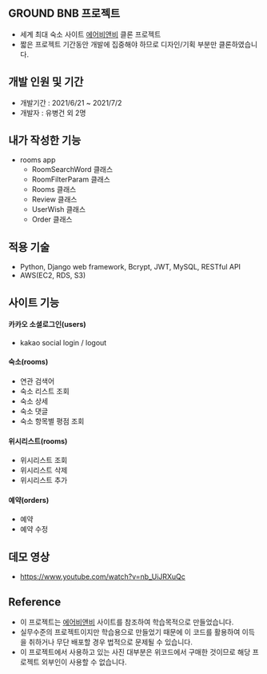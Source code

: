 ## GROUND BNB 프로젝트
- 세계 최대 숙소 사이트 [에어비앤비](https://www.airbnb.co.kr/) 클론 프로젝트
- 짧은 프로젝트 기간동안 개발에 집중해야 하므로 디자인/기획 부분만 클론하였습니다.

## 개발 인원 및 기간
- 개발기간 : 2021/6/21 ~ 2021/7/2
- 개발자 : 유병건 외 2명

## 내가 작성한 기능
- rooms app
  - RoomSearchWord 클래스
  - RoomFilterParam 클래스
  - Rooms 클래스
  - Review 클래스
  - UserWish 클래스
  - Order 클래스

## 적용 기술
 - Python, Django web framework, Bcrypt, JWT, MySQL, RESTful API
 - AWS(EC2, RDS, S3)

## 사이트 기능
#### 카카오 소셜로그인(users)
 - kakao social login / logout

#### 숙소(rooms)
 - 연관 검색어
 - 숙소 리스트 조회
 - 숙소 상세
 - 숙소 댓글
 - 숙소 항목별 평점 조회
 
#### 위시리스트(rooms)
 - 위시리스트 조회
 - 위시리스트 삭제
 - 위시리스트 추가

#### 예약(orders)
 - 예약
 - 예약 수정

## 데모 영상
 - https://www.youtube.com/watch?v=nb_UiJRXuQc

## Reference
- 이 프로젝트는 [에어비앤비](https://www.airbnb.co.kr/) 사이트를 참조하여 학습목적으로 만들었습니다.
- 실무수준의 프로젝트이지만 학습용으로 만들었기 때문에 이 코드를 활용하여 이득을 취하거나 무단 배포할 경우 법적으로 문제될 수 있습니다.
- 이 프로젝트에서 사용하고 있는 사진 대부분은 위코드에서 구매한 것이므로 해당 프로젝트 외부인이 사용할 수 없습니다.
